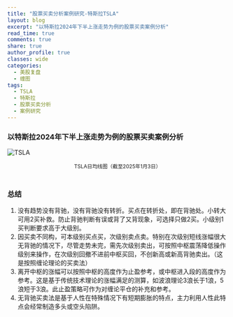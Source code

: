 ```yaml
---
title: "股票买卖分析案例研究-特斯拉TSLA"
layout: blog
excerpt: "以特斯拉2024年下半上涨走势为例的股票买卖案例分析"
read_time: true
comments: true
share: true
author_profile: true
classes: wide
categories:
  - 美股复盘
  - 缠图
tags:
  - TSLA
  - 特斯拉
  - 股票买卖分析
  - 案例研究
---
```


### 以特斯拉2024年下半上涨走势为例的股票买卖案例分析

![TSLA](https://image.olim.cc/2025/tsla-20250103-day-fx.jpeg)
<small><center>TSLA日均线图（截至2025年1月3日）</center></small>　

### 总结

1. 没有趋势没有背驰，没有背驰没有转折。买点在转折处，即在背驰处。小转大可用2买补救。防止背驰判断有误或背了又背现象，可选择只做2买。小级别1买判断要求高于大级别。
2. 因买卖不同构，可本级别买点买，次级别卖点卖。特别在次级别短线涨幅很大无背驰的情况下，尽管走势未完，需先次级别卖出，可按照中枢震荡降低操作级别来操作，在次级别回撤不进前中枢买回，不创新高或新高背驰卖出。（这是按照缠论理论的买卖法）
3. 离开中枢的涨幅可以按照中枢的高度作为止盈参考，或中枢进入段的高度作为参考。这是基于传统技术理论的涨幅满足的测算，如波浪理论3浪长于1浪，5浪短于3浪。此止盈策略可作为对缠论平仓的补充和参考。
4. 无背驰买卖法是基于人性在特殊情况下有短期膨胀的特点，主力利用人性此特点会经常制造多头或空头陷阱。


